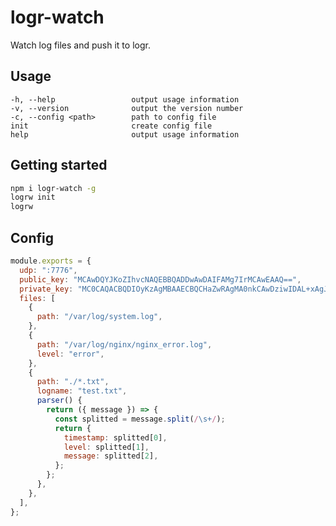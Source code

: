 # logr-watch

Watch log files and push it to logr.

## Usage

    -h, --help                 output usage information
    -v, --version              output the version number
    -c, --config <path>        path to config file
    init                       create config file
    help                       output usage information

## Getting started

```bash
npm i logr-watch -g
logrw init
logrw
```

## Config

```javascript
module.exports = {
  udp: ":7776",
  public_key: "MCAwDQYJKoZIhvcNAQEBBQADDwAwDAIFAMg7IrMCAwEAAQ==",
  private_key: "MC0CAQACBQDIOyKzAgMBAAECBQCHaZwRAgMA0nkCAwDziwIDAL+xAgJMKwICGq0=",
  files: [
    {
      path: "/var/log/system.log",
    },
    {
      path: "/var/log/nginx/nginx_error.log",
      level: "error",
    },
    {
      path: "./*.txt",
      logname: "test.txt",
      parser() {
        return ({ message }) => {
          const splitted = message.split(/\s+/);
          return {
            timestamp: splitted[0],
            level: splitted[1],
            message: splitted[2],
          };
        };
      },
    },
  ],
};
```
